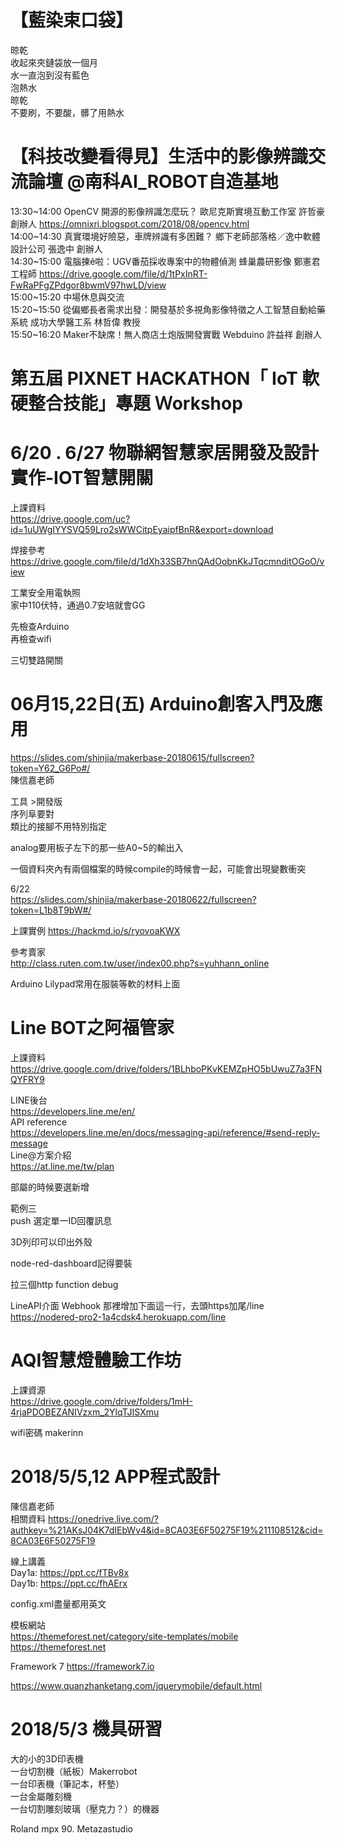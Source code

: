 # 【藍染束口袋】

晾乾  
收起來夾鏈袋放一個月  
水一直泡到沒有藍色  
泡熱水  
晾乾  
不要刷，不要酸，髒了用熱水  

# 【科技改變看得見】生活中的影像辨識交流論壇 @南科AI_ROBOT自造基地
13:30~14:00	OpenCV 開源的影像辨識怎麼玩？	歐尼克斯實境互動工作室 許哲豪 創辦人	
https://omnixri.blogspot.com/2018/08/opencv.html  
14:00~14:30	真實環境好險惡，車牌辨識有多困難？	鄉下老師部落格／逸中軟體設計公司 張逸中 創辦人	
14:30~15:00	電腦揀ê啦：UGV番茄採收專案中的物體偵測	蜂巢農研影像 鄭憲君 工程師
https://drive.google.com/file/d/1tPxInRT-FwRaPFgZPdgor8bwmV97hwLD/view	
15:00~15:20	中場休息與交流	 
15:20~15:50	從偏鄉長者需求出發：開發基於多視角影像特徵之人工智慧自動給藥系統	成功大學醫工系 林哲偉 教授	
15:50~16:20	Maker不缺席！無人商店土炮版開發實戰	Webduino 許益祥 創辦人

# 第五屆 PIXNET HACKATHON「 IoT 軟硬整合技能」專題 Ｗorkshop

# 6/20 . 6/27 物聯網智慧家居開發及設計實作-IOT智慧開關
上課資料  
https://drive.google.com/uc?id=1uUWgIYYSVQ59Lro2sWWCitpEyaipfBnR&export=download  

焊接參考  
https://drive.google.com/file/d/1dXh33SB7hnQAdOobnKkJTqcmnditOGoO/view

工業安全用電執照  
家中110伏特，通過0.7安培就會GG  

先檢查Arduino  
再檢查wifi  

三切雙路開關

# 06月15,22日(五) Arduino創客入門及應用
https://slides.com/shinjia/makerbase-20180615/fullscreen?token=Y62_G6Po#/  
陳信嘉老師  

工具 >開發版  
序列阜要對  
類比的接腳不用特別指定  

analog要用板子左下的那一些A0~5的輸出入  

一個資料夾內有兩個檔案的時候compile的時候會一起，可能會出現變數衝突
  
6/22  
https://slides.com/shinjia/makerbase-20180622/fullscreen?token=L1b8T9bW#/  

上課實例
https://hackmd.io/s/ryovoaKWX

參考賣家  
http://class.ruten.com.tw/user/index00.php?s=yuhhann_online

Arduino Lilypad常用在服裝等軟的材料上面  
  
# Line BOT之阿福管家
上課資料  
https://drive.google.com/drive/folders/1BLhboPKvKEMZpHO5bUwuZ7a3FNQYFRY9  

LINE後台  
https://developers.line.me/en/  
API reference    
https://developers.line.me/en/docs/messaging-api/reference/#send-reply-message  
Line@方案介紹  
https://at.line.me/tw/plan  


部屬的時候要選新增  

範例三  
push 選定單一ID回覆訊息  

3D列印可以印出外殼  
  
node-red-dashboard記得要裝  

拉三個http function debug


LineAPI介面
Webhook 那裡增加下面這一行，去頭https加尾/line
https://nodered-pro2-1a4cdsk4.herokuapp.com/line





# AQI智慧燈體驗工作坊

上課資源  
https://drive.google.com/drive/folders/1mH-4rjaPDOBEZANIVzxm_2YlqTJISXmu  

wifi密碼 makerinn


# 2018/5/5,12 APP程式設計
陳信嘉老師  
相關資料 https://onedrive.live.com/?authkey=%21AKsJ04K7dIEbWv4&id=8CA03E6F50275F19%211108512&cid=8CA03E6F50275F19  
  
線上講義  
Day1a: https://ppt.cc/fTBv8x  
Day1b: https://ppt.cc/fhAErx  

config.xml盡量都用英文  

模板網站  
https://themeforest.net/category/site-templates/mobile  
https://themeforest.net  
 
Framework 7
https://framework7.io  
  
https://www.quanzhanketang.com/jquerymobile/default.html  


# 2018/5/3 機具研習
大的小的3D印表機  
一台切割機（紙板）Makerrobot  
一台印表機（筆記本，杯墊）  
一台金屬雕刻機  
一台切割雕刻玻璃（壓克力？）的機器  
  
Roland mpx 90. Metazastudio 
